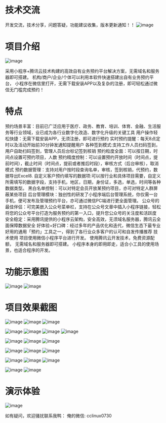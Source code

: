 # 技术交流
开发交流，技术分享，问题答疑，功能建议收集，版本更新通知！！
 ![image](https://user-images.githubusercontent.com/85994589/153134344-2159be5b-76b1-4f86-a299-5fb6c3f0283d.png)


# 项目介绍
 ![image](https://user-images.githubusercontent.com/85994589/153134338-fdd9ac7e-84c6-43ae-8ba7-1a37413eb99d.png)


采用小程序+腾讯云技术构建的高效自有业务预约平台解决方案，无需域名和服务器即可搭建。 机构/商户/企业/个体可以利用本软件快速搭建出自有业务预约平台， 小程序在微信里打开，无需下载安装APP以及复杂的注册，即可轻松通过微信无门槛完成预约！

# 特点
预约场景丰富：目前已广泛应用于医疗、政务、教育、培训、体育、金融、生活服务等行业领域，业已成为各行业数字化改造、数字化升级的关键工具
用户操作轻松快捷：无需下载安装APP，无须注册，即可进行预约
实时预约提醒：每天8点定时以及活动开始前30分钟发通知提醒用户
各种签到模式:支持工作人员扫码签到，用户自助扫码签到，管理人员后台标记签到核销
预约粒度全面：可以按日期，时间点设置可预约项目，人数
预约精度控制：可以设置预约开放时间（时间点，提前时间），截止时间（时间点，提前或者推后时段），审核方式（后台审核），取消模式
预约数据管理：支持对用户按时段查询名单，审核，签到核销，代预约，数据导出Excel​8. 自定义客户预约填写的数据项:可以按行业和具体项目需要，自定义所需填写的数据字段，支持手机，地区，日期，身份证，多选，单选，时间等各种数据类型。
黑白名单控制：可以对特定会员开放某预约项目，亦可对特定人群屏蔽某些项目
后台管理模块：独创性的研发了小程序端后台管理系统，你仅需一台手机，便可发布及管理预约平台，亦可通过微信PC端进行更全面管理。
公众号的最佳伴侣：可完美嵌入公众号菜单栏，支持在公众号文章中插入小程序链接，轻松将您的公众号平台打造为服务预约的第一入口，提升您公众号的关注度和活跃度
安全稳定：采用腾讯提供的小程序云架构，安全高效，无须域名服务器，腾讯云全面保障数据安全
好体验+好口碑：经过多年的产品优化和迭代，微信生态下最专业好用的通用「预约」工具之一，得到了各行业众多客户的认可和自发传播推荐
技术使用
项目使用微信小程序平台进行开发。 使用腾讯云开发技术，免费资源配额， 无需域名和服务器即可搭建。 小程序本身的即用即走，适合小工具的使用场景，也适合程序的开发。

# 功能示意图 
 ![image](https://user-images.githubusercontent.com/85994589/153134358-5d3d8f9c-6e57-4e2a-8844-52216545a3ae.png)
![image](https://user-images.githubusercontent.com/85994589/153134364-5fd518c5-0481-4b58-b043-e6e055c8deaf.png)


# 项目效果截图 
![image](https://user-images.githubusercontent.com/85994589/153134375-a005e976-8986-49a6-85bd-5f9d2fa24413.png)
![image](https://user-images.githubusercontent.com/85994589/153134383-b25c2c5c-2be8-4600-8c20-bbc6c8264194.png)
![image](https://user-images.githubusercontent.com/85994589/153134393-347d92c8-f2d5-49cb-8969-a8170563814b.png)

![image](https://user-images.githubusercontent.com/85994589/153134400-24ec1aa9-01fa-4604-b7a1-b605a794b0ed.png)
![image](https://user-images.githubusercontent.com/85994589/153134407-1406c149-a332-4f62-8ca1-09bf5f933248.png)
![image](https://user-images.githubusercontent.com/85994589/153134413-4b2c0ef9-cf1e-4d8d-bdb3-5f8df65bc6c9.png)
![image](https://user-images.githubusercontent.com/85994589/153134420-40dd32b4-ec6f-4970-a5f8-5855822cccb6.png)

![image](https://user-images.githubusercontent.com/85994589/153134425-ebbdd77e-c8d8-41a2-9d80-6b2cb6a2fe69.png)
![image](https://user-images.githubusercontent.com/85994589/153134432-74001966-4f92-49eb-b637-6db8303734ff.png)
![image](https://user-images.githubusercontent.com/85994589/153134442-9880644e-ff31-469f-b410-9cb5855efbbe.png)

![image](https://user-images.githubusercontent.com/85994589/153134445-b6e86fc0-5277-4192-af22-b1dcf993dfb7.png)
![image](https://user-images.githubusercontent.com/85994589/153134453-9d9a1915-db3b-4164-afc3-c11fb6c9dad9.png)
![image](https://user-images.githubusercontent.com/85994589/153134460-c3ffe109-caa9-43c7-a252-f273a0caccac.png)

![image](https://user-images.githubusercontent.com/85994589/153134467-40f6898a-b150-40f5-87db-d659e794ebfe.png)
![image](https://user-images.githubusercontent.com/85994589/153134473-b1f91375-c7a3-4b90-a974-13b8efce0384.png)
![image](https://user-images.githubusercontent.com/85994589/153134483-f6c64738-e6ff-4b34-984b-5f82ab347df3.png)

![image](https://user-images.githubusercontent.com/85994589/153134487-a0e808b2-9f36-4307-a288-223529daaf4f.png)
![image](https://user-images.githubusercontent.com/85994589/153134491-9c1a6cc1-2e90-4bed-94e5-175a738cdaf9.png)



# 演示体验 
![image](https://user-images.githubusercontent.com/85994589/153134511-a44b95a6-5452-4843-af32-5a2957ec8241.png)


如有疑问，欢迎骚扰联系我鸭：
俺的微信: cclinux0730
